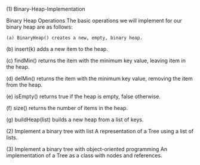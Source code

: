 # 

(1) Binary-Heap-Implementation

Binary Heap Operations
The basic operations we will implement for our binary heap are as follows:

    (a) BinaryHeap() creates a new, empty, binary heap.

(b) insert(k) adds a new item to the heap.

(c) findMin() returns the item with the minimum key value, leaving item in the heap.

(d) delMin() returns the item with the minimum key value, removing the item from the heap.

(e) isEmpty() returns true if the heap is empty, false otherwise.

(f) size() returns the number of items in the heap.

(g) buildHeap(list) builds a new heap from a list of keys.

(2) Implement a binary tree with list
A representation of a Tree using a list of lists.

(3) Implement a binary tree with object-oriented programming
An implementation of a Tree as a class with nodes and references.
